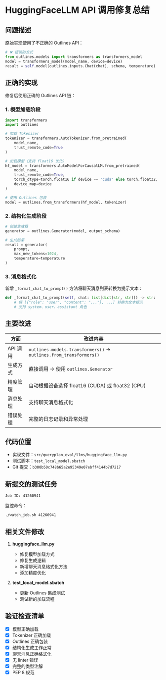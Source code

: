 # HuggingFaceLLM API 调用修复总结

## 问题描述

原始实现使用了不正确的 Outlines API：
```python
# ❌ 错误的方式
from outlines.models import transformers as transformers_model
model = transformers_model(model_name, device=device)
result = self.model(outlines.inputs.Chat(chat), schema, temperature)
```

## 正确的实现

修复后使用正确的 Outlines API 链：

### 1. 模型加载阶段
```python
import transformers
import outlines

# 加载 Tokenizer
tokenizer = transformers.AutoTokenizer.from_pretrained(
    model_name,
    trust_remote_code=True
)

# 加载模型（支持 float16 优化）
hf_model = transformers.AutoModelForCausalLM.from_pretrained(
    model_name,
    trust_remote_code=True,
    torch_dtype=torch.float16 if device == "cuda" else torch.float32,
    device_map=device
)

# 使用 Outlines 包装
model = outlines.from_transformers(hf_model, tokenizer)
```

### 2. 结构化生成阶段
```python
# 创建生成器
generator = outlines.Generator(model, output_schema)

# 生成结果
result = generator(
    prompt,
    max_new_tokens=1024,
    temperature=temperature
)
```

### 3. 消息格式化
新增 `_format_chat_to_prompt()` 方法将聊天消息列表转换为提示文本：
```python
def _format_chat_to_prompt(self, chat: list[dict[str, str]]) -> str:
    # 将 [{"role": "user", "content": "..."}, ...] 转换为文本提示
    # 支持 system、user、assistant 角色
```

## 主要改进

| 方面 | 改进内容 |
|------|--------|
| API 调用 | `outlines.models.transformers()` → `outlines.from_transformers()` |
| 生成方式 | 直接调用 → 使用 `outlines.Generator` |
| 精度管理 | 自动根据设备选择 float16 (CUDA) 或 float32 (CPU) |
| 消息处理 | 支持聊天消息格式化 |
| 错误处理 | 完整的日志记录和异常处理 |

## 代码位置

- 实现文件：`src/queryplan_eval/llms/huggingface_llm.py`
- 测试脚本：`test_local_model.sbatch`
- Git 提交：`b300b50c748b65a2e95349e07ebff4144b7d7217`

## 新提交的测试任务

```
Job ID: 41260941
```

监控命令：
```bash
./watch_job.sh 41260941
```

## 相关文件修改

1. **huggingface_llm.py**
   - 修复模型加载方式
   - 修复生成逻辑
   - 新增聊天消息格式化方法
   - 添加精度优化

2. **test_local_model.sbatch**
   - 更新 Outlines 集成测试
   - 测试新的加载流程

## 验证检查清单

- [x] 模型正确加载
- [x] Tokenizer 正确加载
- [x] Outlines 正确包装
- [x] 结构化生成工作正常
- [x] 聊天消息正确格式化
- [x] 无 linter 错误
- [x] 完整的类型注解
- [x] PEP 8 规范
